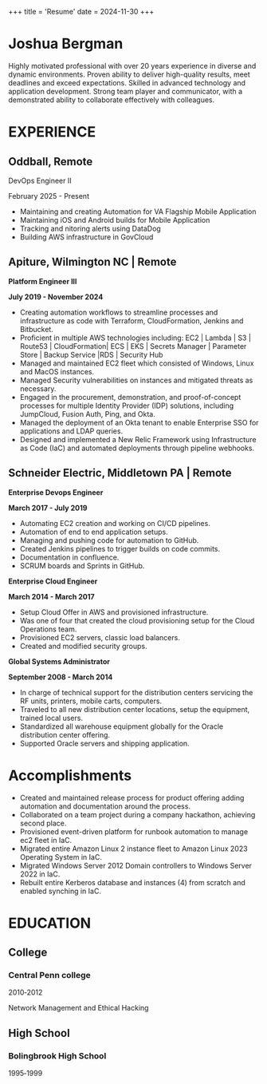 +++
title = 'Resume'
date = 2024-11-30
+++

# Joshua Bergman 

Highly motivated professional with over 20 years experience in  diverse and dynamic environments. Proven ability to deliver high-quality results, meet deadlines and exceed expectations. Skilled in advanced technology and application development. Strong team player and communicator, with a demonstrated ability to collaborate effectively with colleagues.


# EXPERIENCE
## Oddball, Remote

DevOps Engineer II

February 2025 - Present

- Maintaining and creating Automation for VA Flagship Mobile Application
- Maintaining iOS and Android builds for Mobile Application
- Tracking and nitoring alerts using DataDog
- Building AWS infrastructure in GovCloud

## **Apiture, Wilmington NC | Remote**

**Platform Engineer III**

**July  2019 - November 2024**

- Creating automation workflows to streamline processes and infrastructure as code with Terraform, CloudFormation, Jenkins and Bitbucket.
- Proficient  in multiple AWS technologies including:
  EC2 | Lambda | S3 | Route53 | CloudFormation| ECS |  EKS | Secrets Manager | Parameter Store | Backup Service |RDS | Security Hub
- Managed and maintained EC2 fleet which consisted of Windows, Linux and MacOS instances.
- Managed Security vulnerabilities on instances and mitigated threats as necessary.
- Engaged in the procurement, demonstration, and proof-of-concept processes for multiple Identity Provider (IDP) solutions, including JumpCloud, Fusion Auth, Ping, and Okta.
- Managed the deployment of an Okta tenant to enable Enterprise SSO for applications and LDAP queries.
- Designed and implemented a New Relic Framework using Infrastructure as Code (IaC) and automated deployments through pipeline webhooks.



## **Schneider Electric, Middletown PA | Remote**

**Enterprise Devops Engineer**

**March  2017 - July 2019**

- Automating EC2 creation and working on CI/CD pipelines.
- Automation of end to end application setups.
- Managing and pushing code for automation to GitHub.
- Created Jenkins pipelines to trigger builds on code commits.
- Documentation in confluence.
- SCRUM boards and Sprints in GitHub.

**Enterprise Cloud Engineer**

**March 2014 - March 2017**

- Setup Cloud Offer in AWS and provisioned infrastructure.
- Was one of four that created the cloud provisioning setup for the Cloud Operations team.
- Provisioned EC2 servers, classic load balancers.
- Created and modified security groups.


**Global Systems Administrator**

**September 2008 - March 2014**

- In charge of technical support for the distribution centers servicing the RF units, printers,
  mobile carts, computers.
- Traveled to all new distribution center locations, setup the equipment, trained local users.
- Standardized all warehouse equipment globally for the Oracle distribution center offering.
- Supported Oracle servers and shipping application.


# Accomplishments
- Created and maintained release process for product offering adding automation and documentation around the process. 
- Collaborated on a team project during a company hackathon, achieving second place.
- Provisioned event-driven platform for runbook automation to manage ec2 fleet in IaC.
- Migrated entire Amazon Linux 2 instance fleet to Amazon Linux 2023 Operating System in IaC.
- Migrated Windows Server 2012 Domain controllers to Windows Server 2022 in IaC.
- Rebuilt entire Kerberos database and instances (4) from scratch and enabled synching in IaC.


# EDUCATION
## College
### Central Penn college
2010‐2012

Network Management and Ethical Hacking
## High School
### Bolingbrook High School

1995‐1999

